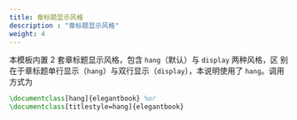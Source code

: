 ```yaml
---
title: 章标题显示风格
description : "章标题显示风格"
weight: 4
---
```


本模板内置 2 套章标题显示风格，包含 `hang`（默认）与 `display` 两种风格，区
别在于章标题单行显示（`hang`）与双行显示（`display`），本说明使用了 `hang`。调用方式为

```tex
\documentclass[hang]{elegantbook} %or
\documentclass[titlestyle=hang]{elegantbook}
```
